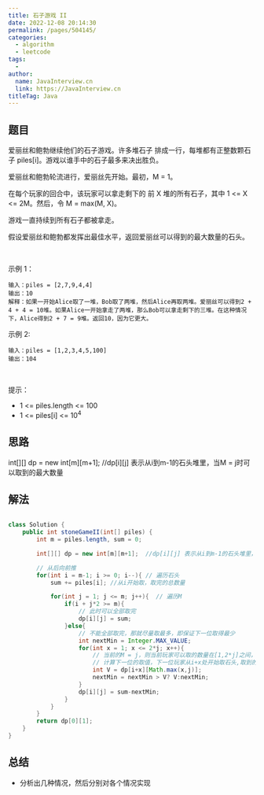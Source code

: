 ```yaml
---
title: 石子游戏 II
date: 2022-12-08 20:14:30
permalink: /pages/504145/
categories:
  - algorithm
  - leetcode
tags:
  - 
author: 
  name: JavaInterview.cn
  link: https://JavaInterview.cn
titleTag: Java
---
```



## 题目

爱丽丝和鲍勃继续他们的石子游戏。许多堆石子 排成一行，每堆都有正整数颗石子 piles[i]。游戏以谁手中的石子最多来决出胜负。

爱丽丝和鲍勃轮流进行，爱丽丝先开始。最初，M = 1。

在每个玩家的回合中，该玩家可以拿走剩下的 前 X 堆的所有石子，其中 1 <= X <= 2M。然后，令 M = max(M, X)。

游戏一直持续到所有石子都被拿走。

假设爱丽丝和鲍勃都发挥出最佳水平，返回爱丽丝可以得到的最大数量的石头。

 

示例 1：

    输入：piles = [2,7,9,4,4]
    输出：10
    解释：如果一开始Alice取了一堆，Bob取了两堆，然后Alice再取两堆。爱丽丝可以得到2 + 4 + 4 = 10堆。如果Alice一开始拿走了两堆，那么Bob可以拿走剩下的三堆。在这种情况下，Alice得到2 + 7 = 9堆。返回10，因为它更大。
示例 2:

    输入：piles = [1,2,3,4,5,100]
    输出：104
 

提示：

- 1 <= piles.length <= 100
- 1 <= piles[i] <= 10<sup>4</sup>

## 思路

int[][] dp = new int[m][m+1];  //dp[i][j] 表示从i到m-1的石头堆里，当M = j时可以取到的最大数量

## 解法
```java

class Solution {
    public int stoneGameII(int[] piles) {
        int m = piles.length, sum = 0;

        int[][] dp = new int[m][m+1];  //dp[i][j] 表示从i到m-1的石头堆里，当M = j时可以取到的最大数量

        // 从后向前推
        for(int i = m-1; i >= 0; i--){ // 遍历石头
            sum += piles[i]; //从i开始取，取完的总数量

            for(int j = 1; j <= m; j++){  // 遍历M
                if(i + j*2 >= m){
                    // 此时可以全部取完
                    dp[i][j] = sum;
                }else{
                    // 不能全部取完，那就尽量取最多，即保证下一位取得最少
                    int nextMin = Integer.MAX_VALUE;
                    for(int x = 1; x <= 2*j; x++){
                        // 当前的M = j，则当前玩家可以取的数量在[1,2*j]之间，即x
                        // 计算下一位的取值，下一位玩家从i+x处开始取石头,取到的最大值前面已经算过了，即dp[i+x][Math.max(x,j)];
                        int V = dp[i+x][Math.max(x,j)];
                        nextMin = nextMin > V? V:nextMin;
                    }
                    dp[i][j] = sum-nextMin;
                }
            }
        }
        return dp[0][1];
    }
}
```

## 总结

- 分析出几种情况，然后分别对各个情况实现 
